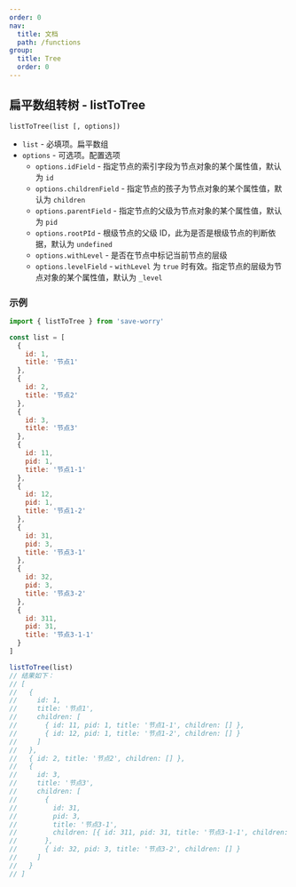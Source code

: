 ```yaml
---
order: 0
nav:
  title: 文档
  path: /functions
group:
  title: Tree
  order: 0
---
```


## 扁平数组转树 - listToTree

`listToTree(list [, options])`

- `list` - 必填项。扁平数组
- `options` - 可选项。配置选项
  - `options.idField` - 指定节点的索引字段为节点对象的某个属性值，默认为 `id`
  - `options.childrenField` - 指定节点的孩子为节点对象的某个属性值，默认为 `children`
  - `options.parentField` - 指定节点的父级为节点对象的某个属性值，默认为 `pid`
  - `options.rootPId` - 根级节点的父级 ID，此为是否是根级节点的判断依据，默认为 `undefined`
  - `options.withLevel` - 是否在节点中标记当前节点的层级
  - `options.levelField` - `withLevel` 为 `true` 时有效。指定节点的层级为节点对象的某个属性值，默认为 `_level`

### 示例

```js
import { listToTree } from 'save-worry'

const list = [
  {
    id: 1,
    title: '节点1'
  },
  {
    id: 2,
    title: '节点2'
  },
  {
    id: 3,
    title: '节点3'
  },
  {
    id: 11,
    pid: 1,
    title: '节点1-1'
  },
  {
    id: 12,
    pid: 1,
    title: '节点1-2'
  },
  {
    id: 31,
    pid: 3,
    title: '节点3-1'
  },
  {
    id: 32,
    pid: 3,
    title: '节点3-2'
  },
  {
    id: 311,
    pid: 31,
    title: '节点3-1-1'
  }
]

listToTree(list)
// 结果如下：
// [
//   {
//     id: 1,
//     title: '节点1',
//     children: [
//       { id: 11, pid: 1, title: '节点1-1', children: [] },
//       { id: 12, pid: 1, title: '节点1-2', children: [] }
//     ]
//   },
//   { id: 2, title: '节点2', children: [] },
//   {
//     id: 3,
//     title: '节点3',
//     children: [
//       {
//         id: 31,
//         pid: 3,
//         title: '节点3-1',
//         children: [{ id: 311, pid: 31, title: '节点3-1-1', children: [] }]
//       },
//       { id: 32, pid: 3, title: '节点3-2', children: [] }
//     ]
//   }
// ]
```
